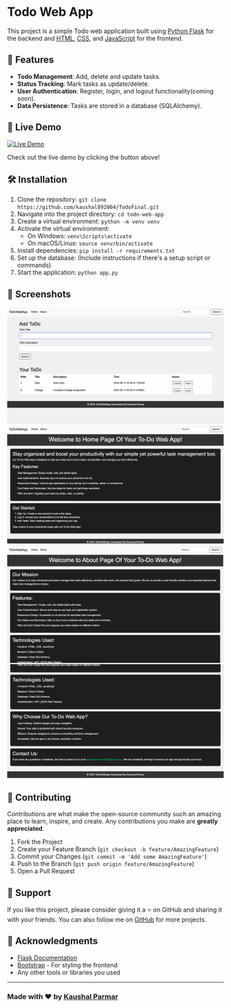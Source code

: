 # Todo Web App

This project is a simple Todo web application built using [Python Flask](https://flask.palletsprojects.com/) for the backend and [HTML](https://developer.mozilla.org/en-US/docs/Web/HTML), [CSS](https://developer.mozilla.org/en-US/docs/Web/CSS), and [JavaScript](https://developer.mozilla.org/en-US/docs/Web/JavaScript) for the frontend.

## 🚀 Features

- **Todo Management**: Add, delete and update tasks.
- **Status Tracking**: Mark tasks as update/delete.
- **User Authentication**: Register, login, and logout functionality(coming soon).
- **Data Persistence**: Tasks are stored in a database (SQLAlchemy).

## 🎯 Live Demo

<p align="left">
  <a href="https://todo-webapp-kaushal.vercel.app/" target="_blank">
    <img src="https://img.shields.io/badge/Launch-Demo-blue?style=for-the-badge&logo=google-chrome" alt="Live Demo">
  </a>
</p>

Check out the live demo by clicking the button above!




## 🛠️ Installation

1. Clone the repository: `git clone https://github.com/kaushal892004/TodoFinal.git`
2. Navigate into the project directory: `cd todo-web-app`
3. Create a virtual environment: `python -m venv venv`
4. Activate the virtual environment:
   - On Windows: `venv\Scripts\activate`
   - On macOS/Linux: `source venv/bin/activate`
5. Install dependencies: `pip install -r requirements.txt`
6. Set up the database: (Include instructions if there's a setup script or commands)
7. Start the application: `python app.py`

## 🎨 Screenshots

![Screenshot 1](Images/Screenshot%201.png)
![Screenshot 2](Images/Screenshot%202.png)
![Screenshot 3](Images/Screenshot%203.png)
![Screenshot 4](Images/Screenshot%204.png)



## 🤝 Contributing

Contributions are what make the open-source community such an amazing place to learn, inspire, and create. Any contributions you make are **greatly appreciated**.

1. Fork the Project
2. Create your Feature Branch (`git checkout -b feature/AmazingFeature`)
3. Commit your Changes (`git commit -m 'Add some AmazingFeature'`)
4. Push to the Branch (`git push origin feature/AmazingFeature`)
5. Open a Pull Request

## 🙌 Support

If you like this project, please consider giving it a ⭐ on GitHub and sharing it with your friends. You can also follow me on [GitHub](https://github.com/yourusername) for more projects.


## 📢 Acknowledgments

- [Flask Documentation](https://flask.palletsprojects.com/)
- [Bootstrap](https://getbootstrap.com/) - For styling the frontend
- Any other tools or libraries you used

---

### Made with ❤️ by [Kaushal Parmar](https://github.com/kaushal892004)
